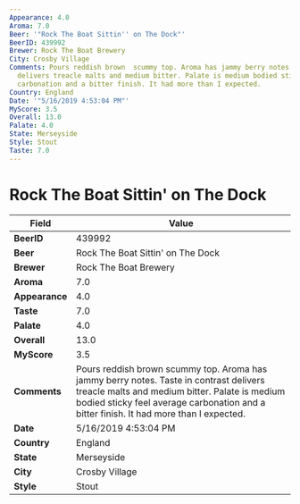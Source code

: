 ```yaml
---
Appearance: 4.0
Aroma: 7.0
Beer: '"Rock The Boat Sittin'' on The Dock"'
BeerID: 439992
Brewer: Rock The Boat Brewery
City: Crosby Village
Comments: Pours reddish brown  scummy top. Aroma has jammy berry notes. Taste in contrast
  delivers treacle malts and medium bitter. Palate is medium bodied sticky feel average
  carbonation and a bitter finish. It had more than I expected.
Country: England
Date: '"5/16/2019 4:53:04 PM"'
MyScore: 3.5
Overall: 13.0
Palate: 4.0
State: Merseyside
Style: Stout
Taste: 7.0
---
```


# Rock The Boat Sittin' on The Dock

| Field         | Value |
|---------------|-------|
| **BeerID** | 439992 |
| **Beer** | Rock The Boat Sittin' on The Dock |
| **Brewer** | Rock The Boat Brewery |
| **Aroma** | 7.0 |
| **Appearance** | 4.0 |
| **Taste** | 7.0 |
| **Palate** | 4.0 |
| **Overall** | 13.0 |
| **MyScore** | 3.5 |
| **Comments** | Pours reddish brown  scummy top. Aroma has jammy berry notes. Taste in contrast delivers treacle malts and medium bitter. Palate is medium bodied sticky feel average carbonation and a bitter finish. It had more than I expected. |
| **Date** | 5/16/2019 4:53:04 PM |
| **Country** | England |
| **State** | Merseyside |
| **City** | Crosby Village |
| **Style** | Stout |
